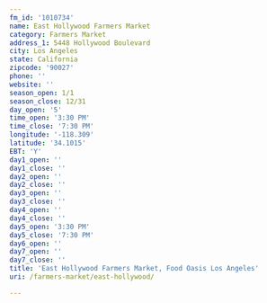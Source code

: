 ```yaml
---
fm_id: '1010734'
name: East Hollywood Farmers Market
category: Farmers Market
address_1: 5448 Hollywood Boulevard
city: Los Angeles
state: California
zipcode: '90027'
phone: ''
website: ''
season_open: 1/1
season_close: 12/31
day_open: '5'
time_open: '3:30 PM'
time_close: '7:30 PM'
longitude: '-118.309'
latitude: '34.1015'
EBT: 'Y'
day1_open: ''
day1_close: ''
day2_open: ''
day2_close: ''
day3_open: ''
day3_close: ''
day4_open: ''
day4_close: ''
day5_open: '3:30 PM'
day5_close: '7:30 PM'
day6_open: ''
day7_open: ''
day7_close: ''
title: 'East Hollywood Farmers Market, Food Oasis Los Angeles'
uri: /farmers-market/east-hollywood/

---
```

